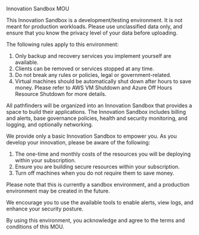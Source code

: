 Innovation Sandbox MOU

This Innovation Sandbox is a development/testing environment. It is not meant for production workloads. Please use unclassified data only, and ensure that you know the privacy level of your data before uploading.

The following rules apply to this environment:

1. Only backup and recovery services you implement yourself are available. 
2. Clients can be removed or services stopped at any time. 
3. Do not break any rules or policies, legal or government-related. 
4. Virtual machines should be automatically shut down after hours to save money. Please refer to AWS VM Shutdown and Azure Off Hours Resource Shutdown for more details. 

All pathfinders will be organized into an Innovation Sandbox that provides a space to build their applications. The Innovation Sandbox includes billing and alerts, base governance policies, health and security monitoring, and logging, and optionally networking. 

We provide only a basic Innovation Sandbox to empower you. As you develop your innovation, please be aware of the following:

1. The one-time and monthly costs of the resources you will be deploying within your subscription.
2. Ensure you are building secure resources within your subscription.
3. Turn off machines when you do not require them to save money.

Please note that this is currently a sandbox environment, and a production environment may be created in the future.

We encourage you to use the available tools to enable alerts, view logs, and enhance your security posture.

By using this environment, you acknowledge and agree to the terms and conditions of this MOU.

